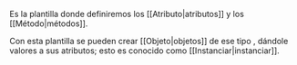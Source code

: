 Es la plantilla donde definiremos los [[Atributo|atributos]] y los [[Método|métodos]].

Con esta plantilla se pueden crear [[Objeto|objetos]] de ese tipo , dándole valores a sus atributos; esto es conocido como [[Instanciar|instanciar]].
